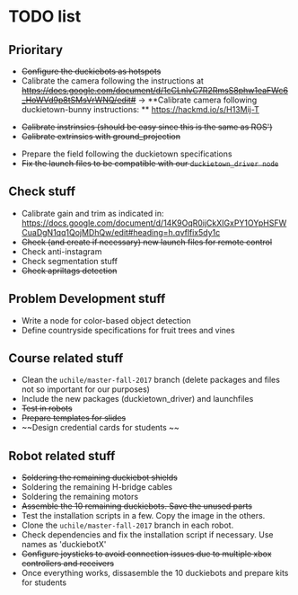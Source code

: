 # TODO list

## Prioritary
* ~~Configure the duckiebots as hotspots~~
* Calibrate the camera following the instructions at ~~https://docs.google.com/document/d/1cCLnIvC7R2RmsS8phw1eaFWc6_HoWVd9p8tSMsVrWNQ/edit#~~ -> **Calibrate camera following duckietown-bunny instructions: ** https://hackmd.io/s/H13Mij-T
- ~~Calibrate instrinsics (should be easy since this is the same as ROS')~~ 
- ~~Calibrate extrinsics with ground_projection~~
* Prepare the field following the duckietown specifications
* ~~Fix the launch files to be compatible with our `duckietown_driver node`~~

## Check stuff
* Calibrate gain and trim as indicated in: https://docs.google.com/document/d/14K9OqR0ijCkXIGxPY1OYpHSFWCuaDgN1qq1QojMDhQw/edit#heading=h.qvflfix5dy1c
* ~~Check (and create if necessary) new launch files for remote control~~
* Check anti-instagram
* Check segmentation stuff
* ~~Check apriltags detection~~

## Problem Development stuff
* Write a node for color-based object detection
* Define countryside specifications for fruit trees and vines

## Course related stuff
* Clean the `uchile/master-fall-2017` branch (delete packages and files not so important for our purposes)
* Include the new packages (duckietown_driver) and launchfiles
* ~~Test in robots~~
* ~~Prepare templates for slides~~
* ~~Design credential cards for students ~~

## Robot related stuff
* ~~Soldering the remaining duckiebot shields~~
* Soldering the remaining H-bridge cables
* Soldering the remaining motors
* ~~Assemble the 10 remaining duckiebots. Save the unused parts~~
* Test the installation scripts in a few. Copy the image in the others.
* Clone the `uchile/master-fall-2017` branch in each robot. 
* Check dependencies and fix the installation script if necessary. Use names as 'duckiebotX'
* ~~Configure joysticks to avoid connection issues due to multiple xbox controllers and receivers~~
* Once everything works, dissasemble the 10 duckiebots and prepare kits for students
